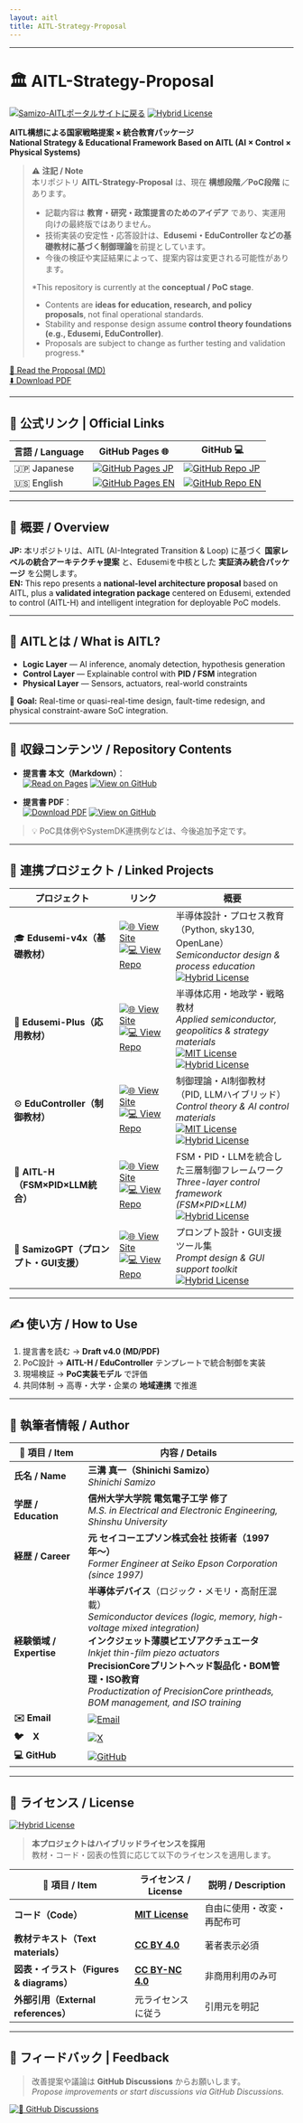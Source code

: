 ```yaml
---
layout: aitl 
title: AITL-Strategy-Proposal 
---
```


---

# 🏛️ AITL-Strategy-Proposal

[![Samizo-AITLポータルサイトに戻る](https://img.shields.io/badge/Samizo--AITL%20ポータルサイトに戻る-brightgreen)](https://samizo-aitl.github.io/)
[![Hybrid License](https://img.shields.io/badge/license-Hybrid-blueviolet)](#-ライセンス--license)  

**AITL構想による国家戦略提案 × 統合教育パッケージ**  
**National Strategy & Educational Framework Based on AITL (AI × Control × Physical Systems)**

> ⚠️ **注記 / Note**  
> 本リポジトリ **AITL-Strategy-Proposal** は、現在 **構想段階／PoC段階** にあります。  
> - 記載内容は **教育・研究・政策提言のためのアイデア** であり、実運用向けの最終版ではありません。  
> - 技術実装の安定性・応答設計は、**Edusemi・EduController などの基礎教材に基づく制御理論**を前提としています。  
> - 今後の検証や実証結果によって、提案内容は変更される可能性があります。  
>  
> *This repository is currently at the **conceptual / PoC stage**.  
> - Contents are **ideas for education, research, and policy proposals**, not final operational standards.  
> - Stability and response design assume **control theory foundations (e.g., Edusemi, EduController)**.  
> - Proposals are subject to change as further testing and validation progress.*

[📄 Read the Proposal (MD)](https://samizo-aitl.github.io/AITL-Strategy-Proposal/AITL_Strategy_Proposal_Draft_v5_0.html)  
[⬇️ Download PDF](https://samizo-aitl.github.io/AITL-Strategy-Proposal/Figures/AITL_Strategy_Proposal_Draft_v5_0.pdf)

---

## 🔗 公式リンク | Official Links

| 言語 / Language | GitHub Pages 🌐 | GitHub 💻 |
|-----------------|----------------|-----------|
| 🇯🇵 Japanese | [![GitHub Pages JP](https://img.shields.io/badge/GitHub%20Pages-日本語版-brightgreen?logo=github)](https://samizo-aitl.github.io/AITL-Strategy-Proposal/) | [![GitHub Repo JP](https://img.shields.io/badge/GitHub-日本語版-blue?logo=github)](https://github.com/Samizo-AITL/AITL-Strategy-Proposal) |
| 🇺🇸 English | [![GitHub Pages EN](https://img.shields.io/badge/GitHub%20Pages-English-brightgreen?logo=github)](https://samizo-aitl.github.io/AITL-Strategy-Proposal/en/) | [![GitHub Repo EN](https://img.shields.io/badge/GitHub-English-blue?logo=github)](https://github.com/Samizo-AITL/AITL-Strategy-Proposal/tree/main/en) |

---

## 🧭 概要 / Overview
**JP:** 本リポジトリは、AITL (AI-Integrated Transition & Loop) に基づく **国家レベルの統合アーキテクチャ提案** と、Edusemiを中核とした **実証済み統合パッケージ** を公開します。  
**EN:** This repo presents a **national-level architecture proposal** based on AITL, plus a **validated integration package** centered on Edusemi, extended to control (AITL-H) and intelligent integration for deployable PoC models.

---

## 🧠 AITLとは / What is AITL?
- **Logic Layer** — AI inference, anomaly detection, hypothesis generation  
- **Control Layer** — Explainable control with **PID / FSM** integration  
- **Physical Layer** — Sensors, actuators, real-world constraints

🎯 **Goal:** Real-time or quasi-real-time design, fault-time redesign, and physical constraint-aware SoC integration.

---

## 📂 収録コンテンツ / Repository Contents

- **提言書 本文（Markdown）**：  
  [![Read on Pages](https://img.shields.io/badge/Read-Pages-green?style=for-the-badge)](https://samizo-aitl.github.io/AITL-Strategy-Proposal/AITL_Strategy_Proposal_Draft_v5_0.html)
  [![View on GitHub](https://img.shields.io/badge/View-GitHub-blue?style=for-the-badge)](https://github.com/Samizo-AITL/AITL-Strategy-Proposal/blob/main/AITL_Strategy_Proposal_Draft_v5_0.md)

- **提言書 PDF**：  
  [![Download PDF](https://img.shields.io/badge/Download-PDF-orange?style=for-the-badge)](https://samizo-aitl.github.io/AITL-Strategy-Proposal/Figures/AITL_Strategy_Proposal_Draft_v5_0.pdf)
  [![View on GitHub](https://img.shields.io/badge/View-GitHub-blue?style=for-the-badge)](https://github.com/Samizo-AITL/AITL-Strategy-Proposal/blob/main/Figures/AITL_Strategy_Proposal_Draft_v5_0.pdf)

> 💡 PoC具体例やSystemDK連携例などは、今後追加予定です。

---

## 🔗 連携プロジェクト / Linked Projects

| プロジェクト | リンク | 概要 |
|--------------|--------|------|
| 🎓 **Edusemi-v4x（基礎教材）** | [![🌐 View Site](https://img.shields.io/badge/View-Site-brightgreen?logo=github)](https://samizo-aitl.github.io/Edusemi-v4x/) [![💻 View Repo](https://img.shields.io/badge/View-Repo-blue?logo=github)](https://github.com/Samizo-AITL/Edusemi-v4x) | 半導体設計・プロセス教育（Python, sky130, OpenLane）<br>*Semiconductor design & process education*<br>[![Hybrid License](https://img.shields.io/badge/license-Hybrid-blueviolet)](#-license) |
| 📘 **Edusemi-Plus（応用教材）** | [![🌐 View Site](https://img.shields.io/badge/View-Site-brightgreen?logo=github)](https://samizo-aitl.github.io/Edusemi-Plus/) [![💻 View Repo](https://img.shields.io/badge/View-Repo-blue?logo=github)](https://github.com/Samizo-AITL/Edusemi-Plus) | 半導体応用・地政学・戦略教材<br>*Applied semiconductor, geopolitics & strategy materials*<br>[![MIT License](https://img.shields.io/badge/license-MIT-blue)](#-license) [![Hybrid License](https://img.shields.io/badge/partly-Hybrid-blueviolet)](#-license) |
| ⚙️ **EduController（制御教材）** | [![🌐 View Site](https://img.shields.io/badge/View-Site-brightgreen?logo=github)](https://samizo-aitl.github.io/EduController/) [![💻 View Repo](https://img.shields.io/badge/View-Repo-blue?logo=github)](https://github.com/Samizo-AITL/EduController) | 制御理論・AI制御教材（PID, LLMハイブリッド）<br>*Control theory & AI control materials*<br>[![MIT License](https://img.shields.io/badge/license-MIT-blue)](#-license) [![Hybrid License](https://img.shields.io/badge/partly-Hybrid-blueviolet)](#-license) |
| 🤖 **AITL-H（FSM×PID×LLM統合）** | [![🌐 View Site](https://img.shields.io/badge/View-Site-brightgreen?logo=github)](https://samizo-aitl.github.io/AITL-H/) [![💻 View Repo](https://img.shields.io/badge/View-Repo-blue?logo=github)](https://github.com/Samizo-AITL/AITL-H) | FSM・PID・LLMを統合した三層制御フレームワーク<br>*Three-layer control framework (FSM×PID×LLM)*<br>[![Hybrid License](https://img.shields.io/badge/license-Hybrid-blueviolet)](#-license) |
| 🧠 **SamizoGPT（プロンプト・GUI支援）** | [![🌐 View Site](https://img.shields.io/badge/View-Site-brightgreen?logo=github)](https://samizo-aitl.github.io/SamizoGPT/) [![💻 View Repo](https://img.shields.io/badge/View-Repo-blue?logo=github)](https://github.com/Samizo-AITL/SamizoGPT) | プロンプト設計・GUI支援ツール集<br>*Prompt design & GUI support toolkit*<br>[![Hybrid License](https://img.shields.io/badge/license-Hybrid-blueviolet)](#-license) |
  
---

## ✍️ 使い方 / How to Use
1. 提言書を読む → **Draft v4.0 (MD/PDF)**  
2. PoC設計 → **AITL-H / EduController** テンプレートで統合制御を実装  
3. 現場検証 → **PoC実装モデル** で評価  
4. 共同体制 → 高専・大学・企業の **地域連携** で推進

---

## 👤 **執筆者情報 / Author**

| **📌 項目 / Item** | **内容 / Details** |
|--------------------|--------------------|
| **氏名 / Name** | **三溝 真一（Shinichi Samizo）**<br>*Shinichi Samizo* |
| **学歴 / Education** | **信州大学大学院 電気電子工学 修了**<br>*M.S. in Electrical and Electronic Engineering, Shinshu University* |
| **経歴 / Career** | **元 セイコーエプソン株式会社 技術者（1997年〜）**<br>*Former Engineer at Seiko Epson Corporation (since 1997)* |
| **経験領域 / Expertise** | **半導体デバイス**（ロジック・メモリ・高耐圧混載）<br>*Semiconductor devices (logic, memory, high-voltage mixed integration)*<br>**インクジェット薄膜ピエゾアクチュエータ**<br>*Inkjet thin-film piezo actuators*<br>**PrecisionCoreプリントヘッド製品化・BOM管理・ISO教育**<br>*Productization of PrecisionCore printheads, BOM management, and ISO training* |
| **✉️ Email** | [![Email](https://img.shields.io/badge/Email-shin3t72%40gmail.com-red?style=for-the-badge&logo=gmail)](mailto:shin3t72@gmail.com) |
| **🐦　X** | [![X](https://img.shields.io/badge/X-@shin3t72-black?style=for-the-badge&logo=x)](https://x.com/shin3t72) |
| **💻 GitHub** | [![GitHub](https://img.shields.io/badge/GitHub-Samizo--AITL-blue?style=for-the-badge&logo=github)](https://github.com/Samizo-AITL) |

---

## 📄 **ライセンス / License**

[![Hybrid License](https://img.shields.io/badge/license-Hybrid-blueviolet)](#-ライセンス--license)  

> **本プロジェクトはハイブリッドライセンスを採用**  
> 教材・コード・図表の性質に応じて以下のライセンスを適用します。

| **📌 項目 / Item** | **ライセンス / License** | **説明 / Description** |
|--------------------|--------------------------|------------------------|
| **コード（Code）** | **[MIT License](https://opensource.org/licenses/MIT)** | 自由に使用・改変・再配布可 |
| **教材テキスト（Text materials）** | **[CC BY 4.0](https://creativecommons.org/licenses/by/4.0/)** | 著者表示必須 |
| **図表・イラスト（Figures & diagrams）** | **[CC BY-NC 4.0](https://creativecommons.org/licenses/by-nc/4.0/)** | 非商用利用のみ可 |
| **外部引用（External references）** | 元ライセンスに従う | 引用元を明記 |

---

## 💬 **フィードバック | Feedback**

> 改善提案や議論は **GitHub Discussions** からお願いします。  
> *Propose improvements or start discussions via GitHub Discussions.*

[![💬 GitHub Discussions](https://img.shields.io/badge/💬%20GitHub-Discussions-brightgreen?logo=github)](https://github.com/Samizo-AITL/AITL-Strategy-Proposal/discussions)

